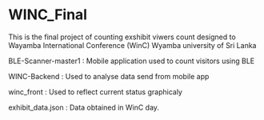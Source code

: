 # WINC_Final
This is the final project of counting exshibit viwers count designed to Wayamba International Conference (WinC) Wyamba university of Sri Lanka

BLE-Scanner-master1 : Mobile application used to count visitors using BLE

WINC-Backend : Used to analyse data send from mobile app

winc_front : Used to reflect current status graphicaly

exhibit_data.json : Data obtained in WinC day.
